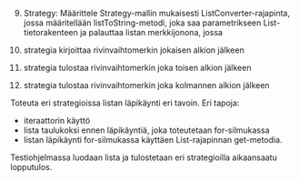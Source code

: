 9.	Strategy: Määrittele  Strategy-mallin mukaisesti ListConverter-rajapinta, jossa määritellään listToString-metodi, joka saa parametrikseen List-tietorakenteen ja palauttaa listan merkkijonona, jossa 

1. strategia kirjoittaa rivinvaihtomerkin jokaisen alkion jälkeen 
2. strategia tulostaa rivinvaihtomerkin joka toisen alkion jälkeen
3. strategia tulostaa rivinvaihtomerkin joka kolmannen alkion jälkeen

Toteuta eri strategioissa listan läpikäynti eri tavoin. 
Eri tapoja:
- iteraattorin käyttö 
- lista taulukoksi ennen läpikäyntiä, joka toteutetaan for-silmukassa
- listan läpikäynti for-silmukassa käyttäen List-rajapinnan get-metodia.

Testiohjelmassa luodaan lista ja tulostetaan eri strategioilla aikaansaatu lopputulos. 